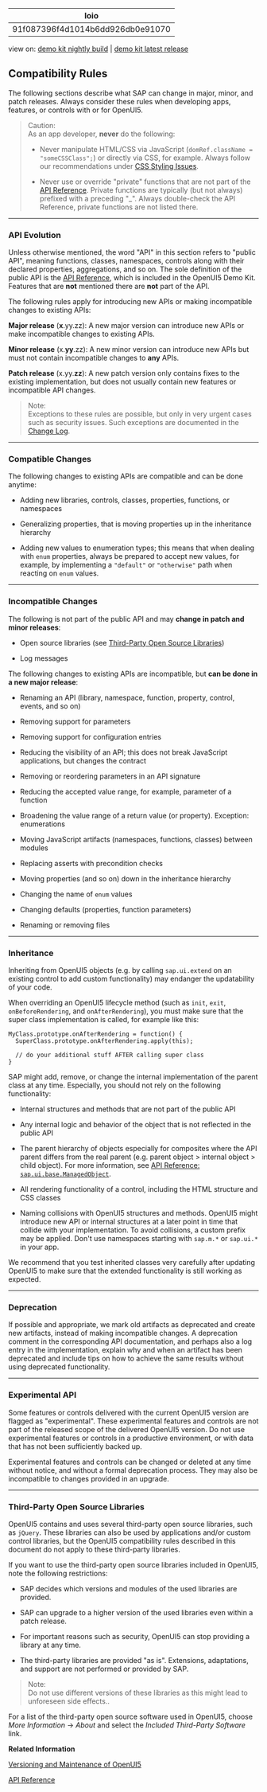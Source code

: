<!-- loio91f087396f4d1014b6dd926db0e91070 -->

| loio |
| -----|
| 91f087396f4d1014b6dd926db0e91070 |

<div id="loio">

view on: [demo kit nightly build](https://openui5nightly.hana.ondemand.com/#/topic/91f087396f4d1014b6dd926db0e91070) | [demo kit latest release](https://openui5.hana.ondemand.com/#/topic/91f087396f4d1014b6dd926db0e91070)</div>

## Compatibility Rules

The following sections describe what SAP can change in major, minor, and patch releases. Always consider these rules when developing apps, features, or controls with or for OpenUI5.

> Caution:  
> As an app developer, **never** do the following:
> 
> -   Never manipulate HTML/CSS via JavaScript \(`domRef.className = "someCSSClass";`\) or directly via CSS, for example. Always follow our recommendations under [CSS Styling Issues](CSS_Styling_Issues_9d87f92.md).
> 
> -   Never use or override "private" functions that are not part of the [API Reference](https://openui5.hana.ondemand.com/#docs/api/symbols/sap.ui.html). Private functions are typically \(but not always\) prefixed with a preceding "\_". Always double-check the API Reference, private functions are not listed there.

***

<a name="loio91f087396f4d1014b6dd926db0e91070__section_4BED038D0A7E4237BE7AD473862AA281"/>

### API Evolution

Unless otherwise mentioned, the word "API" in this section refers to "public API", meaning functions, classes, namespaces, controls along with their declared properties, aggregations, and so on. The sole definition of the public API is the  [API Reference](https://openui5.hana.ondemand.com/#docs/api/symbols/sap.ui.html), which is included in the OpenUI5 Demo Kit. Features that are **not** mentioned there are **not** part of the API.

The following rules apply for introducing new APIs or making incompatible changes to existing APIs:

**Major release** \(**x**.yy.zz\): A new major version can introduce new APIs or make incompatible changes to existing APIs.

**Minor release** \(x.**yy**.zz\): A new minor version can introduce new APIs but must not contain incompatible changes to **any** APIs.

**Patch release** \(x.yy.**zz**\): A new patch version only contains fixes to the existing implementation, but does not usually contain new features or incompatible API changes.

> Note:  
> Exceptions to these rules are possible, but only in very urgent cases such as security issues. Such exceptions are documented in the [Change Log](https://openui5.hana.ondemand.com/#releasenotes.html).

***

<a name="loio91f087396f4d1014b6dd926db0e91070__section_N10074_N10013_N10001"/>

### Compatible Changes

The following changes to existing APIs are compatible and can be done anytime:

-   Adding new libraries, controls, classes, properties, functions, or namespaces

-   Generalizing properties, that is moving properties up in the inheritance hierarchy

-   Adding new values to enumeration types; this means that when dealing with `enum` properties, always be prepared to accept new values, for example, by implementing a `"default"` or `"otherwise"` path when reacting on `enum` values.


***

<a name="loio91f087396f4d1014b6dd926db0e91070__section_N1009A_N10013_N10001"/>

### Incompatible Changes

The following is not part of the public API and may **change in patch and minor releases**:

-   Open source libraries \(see [Third-Party Open Source Libraries](Compatibility_Rules_91f0873.md#loio91f087396f4d1014b6dd926db0e91070__Open_Source)\)

-   Log messages


The following changes to existing APIs are incompatible, but **can be done in a new major release**:

-   Renaming an API \(library, namespace, function, property, control, events, and so on\)

-   Removing support for parameters

-   Removing support for configuration entries

-   Reducing the visibility of an API; this does not break JavaScript applications, but changes the contract

-   Removing or reordering parameters in an API signature

-   Reducing the accepted value range, for example, parameter of a function

-   Broadening the value range of a return value \(or property\). Exception: enumerations

-   Moving JavaScript artifacts \(namespaces, functions, classes\) between modules

-   Replacing asserts with precondition checks

-   Moving properties \(and so on\) down in the inheritance hierarchy

-   Changing the name of `enum` values

-   Changing defaults \(properties, function parameters\)

-   Renaming or removing files


***

### Inheritance

Inheriting from OpenUI5 objects \(e.g. by calling `sap.ui.extend` on an existing control to add custom functionality\) may endanger the updatability of your code.

When overriding an OpenUI5 lifecycle method \(such as `init`, `exit`, `onBeforeRendering`, and `onAfterRendering`\), you must make sure that the super class implementation is called, for example like this:

```
MyClass.prototype.onAfterRendering = function() {
  SuperClass.prototype.onAfterRendering.apply(this);

  // do your additional stuff AFTER calling super class
}
```

SAP might add, remove, or change the internal implementation of the parent class at any time. Especially, you should not rely on the following functionality:

-   Internal structures and methods that are not part of the public API

-   Any internal logic and behavior of the object that is not reflected in the public API

-   The parent hierarchy of objects especially for composites where the API parent differs from the real parent \(e.g. parent object \> internal object \> child object\). For more information, see [API Reference: `sap.ui.base.ManagedObject`](https://openui5.hana.ondemand.com/#docs/api/symbols/sap.ui.base.ManagedObject.html). 

-   All rendering functionality of a control, including the HTML structure and CSS classes

-   Naming collisions with OpenUI5 structures and methods. OpenUI5 might introduce new API or internal structures at a later point in time that collide with your implementation. To avoid collisions, a custom prefix may be applied. Don't use namespaces starting with `sap.m.*` or `sap.ui.*` in your app.


We recommend that you test inherited classes very carefully after updating OpenUI5 to make sure that the extended functionality is still working as expected.

***

### Deprecation

If possible and appropriate, we mark old artifacts as deprecated and create new artifacts, instead of making incompatible changes. A deprecation comment in the corresponding API documentation, and perhaps also a log entry in the implementation, explain why and when an artifact has been deprecated and include tips on how to achieve the same results without using deprecated functionality.

***

<a name="loio91f087396f4d1014b6dd926db0e91070__experimental"/>

### Experimental API

Some features or controls delivered with the current OpenUI5 version are flagged as "experimental". These experimental features and controls are not part of the released scope of the delivered OpenUI5 version. Do not use experimental features or controls in a productive environment, or with data that has not been sufficiently backed up.

Experimental features and controls can be changed or deleted at any time without notice, and without a formal deprecation process. They may also be incompatible to changes provided in an upgrade.

***

<a name="loio91f087396f4d1014b6dd926db0e91070__Open_Source"/>

### Third-Party Open Source Libraries

OpenUI5 contains and uses several third-party open source libraries, such as `jQuery`. These libraries can also be used by applications and/or custom control libraries, but the OpenUI5 compatibility rules described in this document do not apply to these third-party libraries.

If you want to use the third-party open source libraries included in OpenUI5, note the following restrictions:

-   SAP decides which versions and modules of the used libraries are provided.

-   SAP can upgrade to a higher version of the used libraries even within a patch release.

-   For important reasons such as security, OpenUI5 can stop providing a library at any time.

-   The third-party libraries are provided "as is". Extensions, adaptations, and support are not performed or provided by SAP.


> Note:  
> Do not use different versions of these libraries as this might lead to unforeseen side effects..

For a list of the third-party open source software used in OpenUI5, choose *More Information* → *About* and select the *Included Third-Party Software* link.

**Related Information**  


[Versioning and Maintenance of OpenUI5](Versioning_and_Maintenance_of_OpenUI5_91f0214.md)

[API Reference](https://openui5.hana.ondemand.com/#/api/sap.ui)

